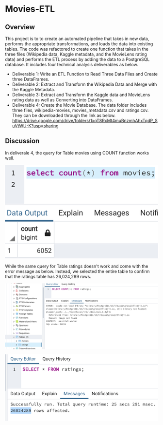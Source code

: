 # Movies-ETL
## Overview
This project is to to create an automated pipeline that takes in new data, performs the appropriate transformations, and loads the data into existing tables. The code was refactored to create one function that takes in the three files (Wikipedia data, Kaggle metadata, and the MovieLens rating data) and performs the ETL process by adding the data to a PostgreSQL database. It includes four technical analysis deliverables as below.
- Deliverable 1: Write an ETL Function to Read Three Data Files and Create three DataFrames.
- Deliverable 2: Extract and Transform the Wikipedia Data and Merge with the Kaggle Metadata.
- Deliverable 3: Extract and Transform the Kaggle data and MovieLens rating data as well as Converting into DataFrames.
- Deliverable 4: Create the Movie Database.
The data folder includes three files, wikipedia-movies, movies_metadata.csv and ratings.csv. They can be downloaded through the link as below.
https://drive.google.com/drive/folders/1xqT8RxMt4muBnzmhAhxTqdP_SuVtWU-K?usp=sharing

## Discussion
In deliverale 4, the query for Table movies using COUNT function works well. 

![movies_query](https://github.com/hankai26/Movies-ETL/blob/main/Resources/movies_query.png)


While the same query for Table ratings doesn't work and come with the error message as below. Instead, we selected the entire table to confirm that the ratings table has 26,024,289 rows.

![errmsg](https://github.com/hankai26/Movies-ETL/blob/main/Resources/errmsg.png)

![ratings_query](https://github.com/hankai26/Movies-ETL/blob/main/Resources/ratings_query.png)



